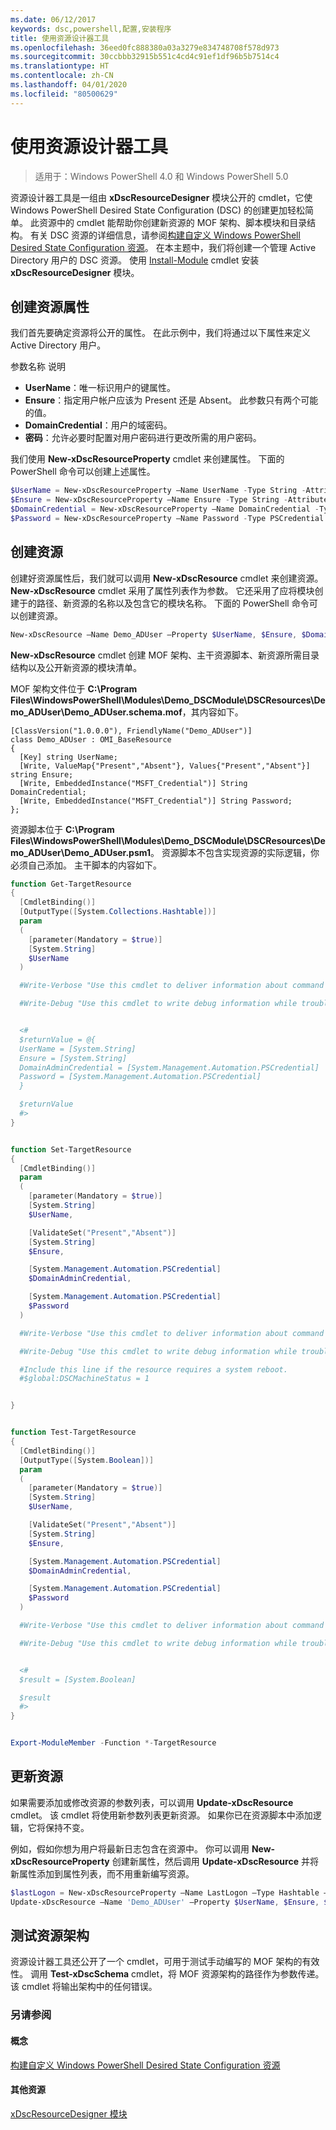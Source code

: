 ```yaml
---
ms.date: 06/12/2017
keywords: dsc,powershell,配置,安装程序
title: 使用资源设计器工具
ms.openlocfilehash: 36eed0fc888380a03a3279e834748708f578d973
ms.sourcegitcommit: 30ccbbb32915b551c4cd4c91ef1df96b5b7514c4
ms.translationtype: HT
ms.contentlocale: zh-CN
ms.lasthandoff: 04/01/2020
ms.locfileid: "80500629"
---
```

# <a name="using-the-resource-designer-tool"></a>使用资源设计器工具

> 适用于：Windows PowerShell 4.0 和 Windows PowerShell 5.0

资源设计器工具是一组由 **xDscResourceDesigner** 模块公开的 cmdlet，它使 Windows PowerShell Desired State Configuration (DSC) 的创建更加轻松简单。 此资源中的 cmdlet 能帮助你创建新资源的 MOF 架构、脚本模块和目录结构。 有关 DSC 资源的详细信息，请参阅[构建自定义 Windows PowerShell Desired State Configuration 资源](authoringResource.md)。 在本主题中，我们将创建一个管理 Active Directory 用户的 DSC 资源。 使用 [Install-Module](/powershell/module/PowershellGet/Install-Module) cmdlet 安装 **xDscResourceDesigner** 模块。

## <a name="creating-resource-properties"></a>创建资源属性
我们首先要确定资源将公开的属性。 在此示例中，我们将通过以下属性来定义 Active Directory 用户。

参数名称  说明
* **UserName**：唯一标识用户的键属性。
* **Ensure**：指定用户帐户应该为 Present 还是 Absent。 此参数只有两个可能的值。
* **DomainCredential**：用户的域密码。
* **密码**：允许必要时配置对用户密码进行更改所需的用户密码。

我们使用 **New-xDscResourceProperty** cmdlet 来创建属性。 下面的 PowerShell 命令可以创建上述属性。

```powershell
$UserName = New-xDscResourceProperty –Name UserName -Type String -Attribute Key
$Ensure = New-xDscResourceProperty –Name Ensure -Type String -Attribute Write –ValidateSet "Present", "Absent"
$DomainCredential = New-xDscResourceProperty –Name DomainCredential -Type PSCredential -Attribute Write
$Password = New-xDscResourceProperty –Name Password -Type PSCredential -Attribute Write
```

## <a name="create-the-resource"></a>创建资源

创建好资源属性后，我们就可以调用 **New-xDscResource** cmdlet 来创建资源。 **New-xDscResource** cmdlet 采用了属性列表作为参数。 它还采用了应将模块创建于的路径、新资源的名称以及包含它的模块名称。 下面的 PowerShell 命令可以创建资源。

```powershell
New-xDscResource –Name Demo_ADUser –Property $UserName, $Ensure, $DomainCredential, $Password –Path 'C:\Program Files\WindowsPowerShell\Modules' –ModuleName Demo_DSCModule
```

**New-xDscResource** cmdlet 创建 MOF 架构、主干资源脚本、新资源所需目录结构以及公开新资源的模块清单。

MOF 架构文件位于 **C:\Program Files\WindowsPowerShell\Modules\Demo_DSCModule\DSCResources\Demo_ADUser\Demo_ADUser.schema.mof**，其内容如下。

```
[ClassVersion("1.0.0.0"), FriendlyName("Demo_ADUser")]
class Demo_ADUser : OMI_BaseResource
{
  [Key] string UserName;
  [Write, ValueMap{"Present","Absent"}, Values{"Present","Absent"}] string Ensure;
  [Write, EmbeddedInstance("MSFT_Credential")] String DomainCredential;
  [Write, EmbeddedInstance("MSFT_Credential")] String Password;
};
```

资源脚本位于 **C:\Program Files\WindowsPowerShell\Modules\Demo_DSCModule\DSCResources\Demo_ADUser\Demo_ADUser.psm1**。
资源脚本不包含实现资源的实际逻辑，你必须自己添加。 主干脚本的内容如下。

```powershell
function Get-TargetResource
{
  [CmdletBinding()]
  [OutputType([System.Collections.Hashtable])]
  param
  (
    [parameter(Mandatory = $true)]
    [System.String]
    $UserName
  )

  #Write-Verbose "Use this cmdlet to deliver information about command processing."

  #Write-Debug "Use this cmdlet to write debug information while troubleshooting."


  <#
  $returnValue = @{
  UserName = [System.String]
  Ensure = [System.String]
  DomainAdminCredential = [System.Management.Automation.PSCredential]
  Password = [System.Management.Automation.PSCredential]
  }

  $returnValue
  #>
}


function Set-TargetResource
{
  [CmdletBinding()]
  param
  (
    [parameter(Mandatory = $true)]
    [System.String]
    $UserName,

    [ValidateSet("Present","Absent")]
    [System.String]
    $Ensure,

    [System.Management.Automation.PSCredential]
    $DomainAdminCredential,

    [System.Management.Automation.PSCredential]
    $Password
  )

  #Write-Verbose "Use this cmdlet to deliver information about command processing."

  #Write-Debug "Use this cmdlet to write debug information while troubleshooting."

  #Include this line if the resource requires a system reboot.
  #$global:DSCMachineStatus = 1


}


function Test-TargetResource
{
  [CmdletBinding()]
  [OutputType([System.Boolean])]
  param
  (
    [parameter(Mandatory = $true)]
    [System.String]
    $UserName,

    [ValidateSet("Present","Absent")]
    [System.String]
    $Ensure,

    [System.Management.Automation.PSCredential]
    $DomainAdminCredential,

    [System.Management.Automation.PSCredential]
    $Password
  )

  #Write-Verbose "Use this cmdlet to deliver information about command processing."

  #Write-Debug "Use this cmdlet to write debug information while troubleshooting."


  <#
  $result = [System.Boolean]

  $result
  #>
}


Export-ModuleMember -Function *-TargetResource
```

## <a name="updating-the-resource"></a>更新资源

如果需要添加或修改资源的参数列表，可以调用 **Update-xDscResource** cmdlet。 该 cmdlet 将使用新参数列表更新资源。 如果你已在资源脚本中添加逻辑，它将保持不变。

例如，假如你想为用户将最新日志包含在资源中。 你可以调用 **New-xDscResourceProperty** 创建新属性，然后调用 **Update-xDscResource** 并将新属性添加到属性列表，而不用重新编写资源。

```powershell
$lastLogon = New-xDscResourceProperty –Name LastLogon –Type Hashtable –Attribute Write –Description "For mapping users to their last log on time"
Update-xDscResource –Name 'Demo_ADUser' –Property $UserName, $Ensure, $DomainCredential, $Password, $lastLogon -Force
```

## <a name="testing-a-resource-schema"></a>测试资源架构

资源设计器工具还公开了一个 cmdlet，可用于测试手动编写的 MOF 架构的有效性。 调用 **Test-xDscSchema** cmdlet，将 MOF 资源架构的路径作为参数传递。 该 cmdlet 将输出架构中的任何错误。

### <a name="see-also"></a>另请参阅

#### <a name="concepts"></a>概念
[构建自定义 Windows PowerShell Desired State Configuration 资源](authoringResource.md)

#### <a name="other-resources"></a>其他资源
[xDscResourceDesigner 模块](https://www.powershellgallery.com/packages/xDscResourceDesigner/1.12.0.0)
